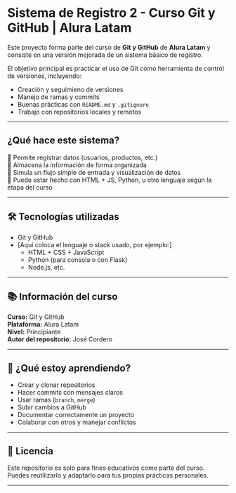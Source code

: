 # Sistema de Registro 2 - Curso Git y GitHub | Alura Latam

Este proyecto forma parte del curso de **Git y GitHub** de **Alura Latam** y consiste en una versión mejorada de un sistema básico de registro.

El objetivo principal es practicar el uso de Git como herramienta de control de versiones, incluyendo:
- Creación y seguimieno de versiones
- Manejo de ramas y commits
- Buenas prácticas con `README.md` y `.gitignore`
- Trabajo con repositorios locales y remotos

---

## ¿Qué hace este sistema?

🔹 Permite registrar datos (usuarios, productos, etc.)  
🔹 Almacena la información de forma organizada  
🔹 Simula un flujo simple de entrada y visualización de datos  
🔹 Puede estar hecho con HTML + JS, Python, u otro lenguaje según la etapa del curso

---

## 🛠️ Tecnologías utilizadas

- Git y GitHub
- [Aquí coloca el lenguaje o stack usado, por ejemplo:]
  - HTML + CSS + JavaScript  
  - Python (para consola o con Flask)  
  - Node.js, etc.

---

## 📚 Información del curso

**Curso:** Git y GitHub  
**Plataforma:** Alura Latam  
**Nivel:** Principiante  
**Autor del repositorio:** José Cordero

---

## 🧠 ¿Qué estoy aprendiendo?

- Crear y clonar repositorios
- Hacer commits con mensajes claros
- Usar ramas (`branch`, `merge`)
- Subir cambios a GitHub
- Documentar correctamente un proyecto
- Colaborar con otros y manejar conflictos

---

## 📄 Licencia

Este repositorio es solo para fines educativos como parte del curso.  
Puedes reutilizarlo y adaptarlo para tus propias prácticas personales.

---
